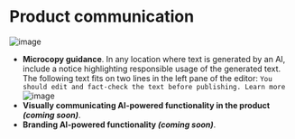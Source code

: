 # Product communication

![image](https://user-images.githubusercontent.com/57725/221271159-6f873b82-2d99-4260-8a70-7ea9298b43b1.png)

* **Microcopy guidance**. In any location where text is generated by an AI, include a notice highlighting responsible usage of the generated text. The following text fits on two lines in the left pane of the editor: `You should edit and fact-check the text before publishing. Learn more`
![image](https://user-images.githubusercontent.com/57725/221271405-bd15debd-02ea-4843-987f-f65de765bfff.png)
* **Visually communicating AI-powered functionality in the product *(coming soon)***.
* **Branding AI-powered functionality *(coming soon)***.

